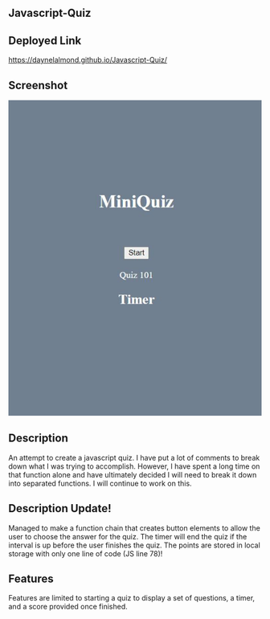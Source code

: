 ## Javascript-Quiz


## Deployed Link
https://daynelalmond.github.io/Javascript-Quiz/

## Screenshot
![Capture](./assets/images/Capture.JPG)

## Description

An attempt to create a javascript quiz. I have put a lot of comments to break down what I was trying to accomplish. However, I have spent a long time
on that function alone and have ultimately decided I will need to break it down into separated functions. I will continue to work on this.

## Description Update!

Managed to make a function chain that creates button elements to allow the user to choose the answer for the quiz. The timer will end the quiz if the interval is up
before the user finishes the quiz. The points are stored in local storage with only one line of code (JS line 78)!

## Features

Features are limited to starting a quiz to display a set of questions, a timer, and a score provided once finished.


